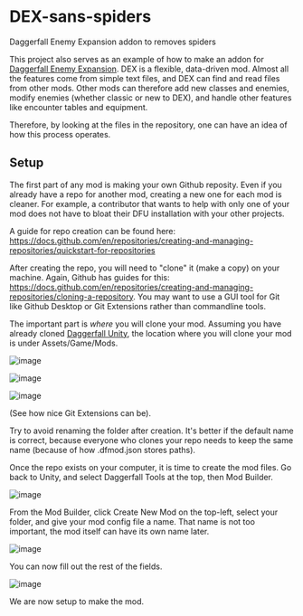 # DEX-sans-spiders
Daggerfall Enemy Expansion addon to removes spiders

This project also serves as an example of how to make an addon for [Daggerfall Enemy Expansion](https://www.nexusmods.com/daggerfallunity/mods/372). 
DEX is a flexible, data-driven mod. Almost all the features come from simple text files, and DEX can find and read files from other mods. 
Other mods can therefore add new classes and enemies, modify enemies (whether classic or new to DEX), and handle other features like encounter tables and equipment.

Therefore, by looking at the files in the repository, one can have an idea of how this process operates.

## Setup

The first part of any mod is making your own Github reposity. Even if you already have a repo for another mod, creating a new one for each mod is cleaner. For example, a contributor that wants to help with only one of your mod does not have to bloat their DFU installation with your other projects.

A guide for repo creation can be found here: https://docs.github.com/en/repositories/creating-and-managing-repositories/quickstart-for-repositories

After creating the repo, you will need to "clone" it (make a copy) on your machine. Again, Github has guides for this: https://docs.github.com/en/repositories/creating-and-managing-repositories/cloning-a-repository. You may want to use a GUI tool for Git like Github Desktop or Git Extensions rather than commandline tools.

The important part is _where_ you will clone your mod. Assuming you have already cloned [Daggerfall Unity](https://github.com/Interkarma/daggerfall-unity), the location where you will clone your mod is under Assets/Game/Mods.

![image](https://github.com/KABoissonneault/DEX-sans-spiders/assets/5789925/bdc57ca0-7fe4-4584-846f-c4bee1204128)

![image](https://github.com/KABoissonneault/DEX-sans-spiders/assets/5789925/d8779c8a-56a0-4230-84d0-80f480cc7486)

![image](https://github.com/KABoissonneault/DEX-sans-spiders/assets/5789925/ff73e773-0032-4af0-925a-67daaac180b6)

(See how nice Git Extensions can be).

Try to avoid renaming the folder after creation. It's better if the default name is correct, because everyone who clones your repo needs to keep the same name (because of how .dfmod.json stores paths).

Once the repo exists on your computer, it is time to create the mod files. Go back to Unity, and select Daggerfall Tools at the top, then Mod Builder.

![image](https://github.com/KABoissonneault/DEX-sans-spiders/assets/5789925/c4f1662f-0622-49bd-b4af-fc14894709fd)

From the Mod Builder, click Create New Mod on the top-left, select your folder, and give your mod config file a name. That name is not too important, the mod itself can have its own name later.

![image](https://github.com/KABoissonneault/DEX-sans-spiders/assets/5789925/5959b284-491e-481d-87dd-d0bc5521fe1a)

You can now fill out the rest of the fields.

![image](https://github.com/KABoissonneault/DEX-sans-spiders/assets/5789925/9e1b245a-f07e-4c5a-8b3c-cf7c1bf22f84)

We are now setup to make the mod.
